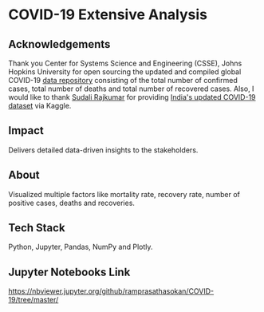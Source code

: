 # COVID-19 Extensive Analysis

## Acknowledgements
Thank you Center for Systems Science and Engineering (CSSE), Johns Hopkins University for open sourcing the updated and compiled global COVID-19 <a href="https://github.com/CSSEGISandData/COVID-19">data repository</a> consisting of the total number of confirmed cases, total number of deaths and total number of recovered cases. Also, I would like to thank <a href="https://www.linkedin.com/in/sudalairajkumar/">Sudali Rajkumar</a> for providing <a href="https://www.kaggle.com/sudalairajkumar/covid19-in-india">India's updated COVID-19 dataset</a> via Kaggle.

## Impact

Delivers detailed data-driven insights to the stakeholders.

## About

Visualized multiple factors like mortality rate, recovery rate, number of positive cases, deaths and recoveries.

## Tech Stack

Python, Jupyter, Pandas, NumPy and Plotly.

## Jupyter Notebooks Link

https://nbviewer.jupyter.org/github/ramprasathasokan/COVID-19/tree/master/
